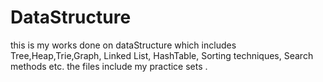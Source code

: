# DataStructure
this is my works done on dataStructure which includes Tree,Heap,Trie,Graph, Linked List, HashTable, Sorting techniques, Search methods etc.
the files include my practice sets .
